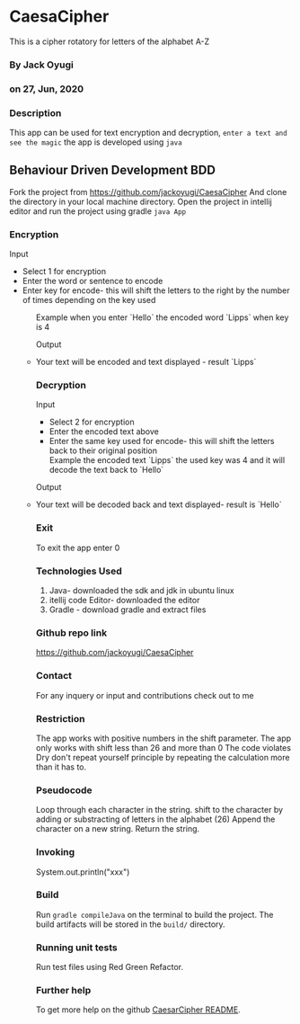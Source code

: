 # CaesaCipher
This is a cipher  rotatory for  letters of the alphabet A-Z

### By Jack Oyugi

### on 27, Jun, 2020

### Description
This app can be used for text encryption and decryption, `enter a text and see the magic`
the app is developed using `java`

## Behaviour Driven Development BDD
Fork the project from https://github.com/jackoyugi/CaesaCipher
And clone the directory in your local machine directory.
Open the project in intellij editor and run the project using gradle `java App`

### Encryption
Input
<ul>
<li>Select 1 for encryption</li>
<li>Enter the word or sentence to encode</li>
<li>Enter key for encode- this will shift the letters to the right by the number of times depending on the key used</li>
<ul>
Example when you enter `Hello` the encoded word `Lipps` when key is 4


Output
<li>Your text will be encoded and text displayed - result `Lipps`</li>

### Decryption
Input
<ul>
<li>Select 2 for encryption</li>
<li>Enter the encoded text above</li>
<li>Enter the same key used for encode- this will shift the letters back to their original position</li>
Example the encoded text `Lipps` the used key was 4 and it will decode the text back to `Hello`
</ul>

Output
<li>Your text will be decoded back and text displayed- result is `Hello`</li>

### Exit
To exit the app enter 0

### Technologies Used
<ol>
<li>Java- downloaded the sdk and jdk in ubuntu linux</li>
<li>itellij  code Editor- downloaded the editor</li>
<li>Gradle - download gradle and extract files</li>
</ol>

### Github repo link
https://github.com/jackoyugi/CaesaCipher


### Contact
For any inquery or input and contributions check out to me

### Restriction
The app works with positive numbers in the shift parameter.
The app only works with shift less than 26 and more than 0
The code violates Dry don't repeat yourself principle by repeating the calculation more than it has to.

### Pseudocode
Loop through each character in the string.
shift to the character by adding or substracting of letters in the alphabet (26)
Append the character on a new string.
Return the string.

### Invoking
System.out.println("xxx")

### Build

Run `gradle compileJava` on the terminal to build the project. The build artifacts will be stored in the `build/` directory.

### Running unit tests

Run test files using Red Green Refactor.


### Further help

To get more help on the github [CaesarCipher README](https://github.com/jackoyugi/README.md).
